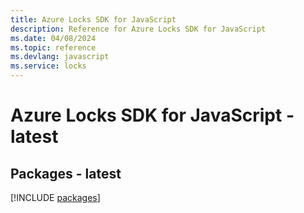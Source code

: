 ```yaml
---
title: Azure Locks SDK for JavaScript
description: Reference for Azure Locks SDK for JavaScript
ms.date: 04/08/2024
ms.topic: reference
ms.devlang: javascript
ms.service: locks
---
```

# Azure Locks SDK for JavaScript - latest
## Packages - latest
[!INCLUDE [packages](locks-index.md)]